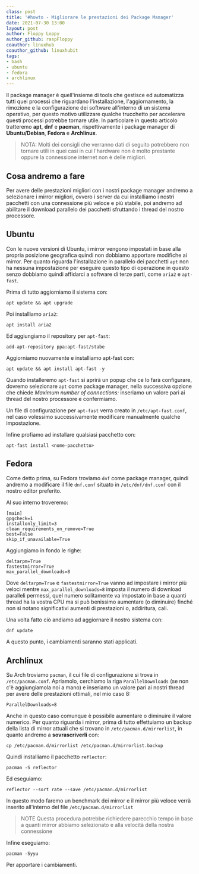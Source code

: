 ```yaml
---
class: post
title: '#howto - Migliorare le prestazioni dei Package Manager' 
date: 2021-07-30 13:00
layout: post 
author: Floppy Loppy
author_github: raspFloppy 
coauthor: linuxhub
coauthor_github: linuxhubit
tags: 
- bash 
- ubuntu
- fedora
- archlinux
---
```


Il package manager è quell'insieme di tools che gestisce ed automatizza tutti quei processi che riguardano l'installazione, l'aggiornamento, la rimozione e la configurazione dei software all'interno di un sistema operativo, per questo motivo utilizzare qualche trucchetto per accelerare questi processi potrebbe tornare utile.
In particolare in questo articolo tratteremo **apt**, **dnf** e **pacman**, rispettivamente i package manager di **Ubuntu/Debian**, **Fedora** e **Archlinux**.

> NOTA: 
> Molti dei consigli che verranno dati di seguito potrebbero non tornare utili in quei casi in cui l'hardware non è molto prestante oppure la connessione internet non è delle migliori.


## Cosa andremo a fare
Per avere delle prestazioni migliori con i nostri package manager andremo a selezionare i mirror migliori, ovvero i server da cui installiamo i nostri pacchetti con una connessione più veloce e più stabile, poi andremo ad abilitare il download parallelo dei pacchetti sfruttando i thread del nostro processore.


## Ubuntu

Con le nuove versioni di Ubuntu, i mirror vengono impostati in base alla propria posizione geografica quindi non dobbiamo apportare modifiche ai mirror.
Per quanto riguarda l'installazione in parallelo dei pacchetti `apt` non ha nessuna impostazione per eseguire questo tipo di operazione in questo senzo dobbiamo quindi affidarci a software di terze parti, come `aria2` e `apt-fast`.

Prima di tutto aggiorniamo il sistema con:
```
apt update && apt upgrade
```

Poi installiamo `aria2`:
```
apt install aria2
```

Ed aggiungiamo il repository per `apt-fast`:
```
add-apt-repository ppa:apt-fast/stabe
```

Aggiorniamo nuovamente e installiamo apt-fast con:
```
apt update && apt install apt-fast -y
```

Quando installeremo `apt-fast` si aprirà un popup che ce lo farà configurare, dovremo selezionare `apt` come package manager, nella successiva opzione che chiede *Maximum number of connections:* inseriamo un valore pari ai thread del nostro processore e confermiamo.

Un file di configurazione per `apt-fast` verra creato in `/etc/apt-fast.conf`, nel caso volessimo successivamente modificare manualmente qualche impostazione.

Infine profiamo ad installare qualsiasi pacchetto con:
```
apt-fast install <nome-pacchetto>
```


## Fedora 
 
Come detto prima, su Fedora troviamo `dnf` come package manager, quindi andremo a modificare il file `dnf.conf` situato in `/etc/dnf/dnf.conf` con il nostro editor preferito.
 
Al suo interno troveremo:
 ```
[main]
gpgcheck=1
installonly_limit=3
clean_requirements_on_remove=True
best=False
skip_if_unavailable=True
 ```
 
Aggiungiamo in fondo le righe: 
 ```
deltarpm=True
fastestmirror=True
max_parallel_downloads=8
```

Dove `deltarpm=True` e `fastestmirror=True` vanno ad impostare i mirror più veloci mentre `max_parallel_downloads=8` imposta il numero di download paralleli permessi, quel numero solitamente va impostato in base a quanti thread ha la vostra CPU ma si può benissimo aumentare (o diminuire) finché non si notano significativi aumenti di prestazioni o, addiritura, cali.

Una volta fatto ciò andiamo ad aggiornare il nostro sistema con:
``` bash
dnf update
```

A questo punto, i cambiamenti saranno stati applicati.


## Archlinux

Su Arch troviamo `pacman`, il cui file di configurazione si trova in `/etc/pacman.conf`.
Apriamolo, cerchiamo la riga `ParallelDownloads` (se non c'è aggiungiamola noi a mano) e inseriamo un valore pari ai nostri thread per avere delle prestazioni ottimali, nel mio caso 8:
```
ParallelDownloads=8
```

Anche in questo caso comunque è possibile aumentare o diminuire il valore numerico.
Per quanto riguarda i mirror, prima di tutto effettuiamo un backup della lista di mirror attuali che si trovano in `/etc/pacman.d/mirrorlist`, in quanto andremo a **sovrascriverli** con:
```
cp /etc/pacman.d/mirrorlist /etc/pacman.d/mirrorlist.backup
```

Quindi installiamo il pacchetto `reflector`:
```
pacman -S reflector
```

Ed eseguiamo:
```
reflector --sort rate --save /etc/pacman.d/mirrorlist
```

In questo modo faremo un benchmark dei mirror e il mirror più veloce verrà inserito all'interno del file `/etc/pacman.d/mirrorlist`
>NOTE
>Questa procedura potrebbe richiedere parecchio tempo in base a quanti mirror abbiamo selezionato e alla velocità della nostra connessione

Infine eseguiamo:
``` 
pacman -Syyu
```

Per apportare i cambiamenti.
